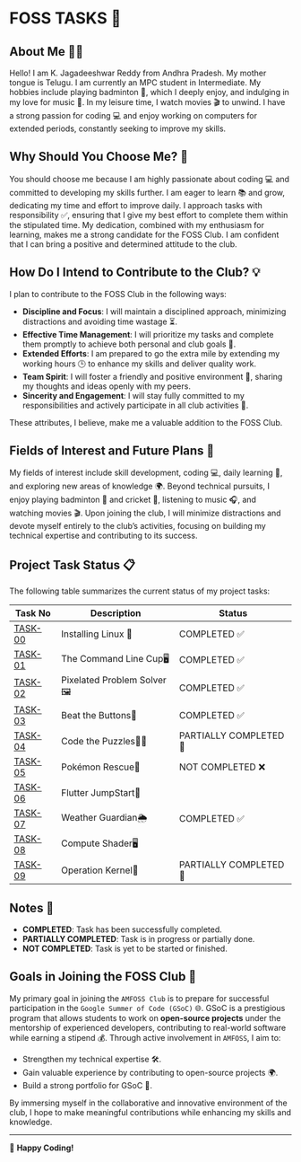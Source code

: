 # FOSS TASKS 🚀

## About Me 🙋‍♂️
Hello! I am K. Jagadeeshwar Reddy from Andhra Pradesh. My mother tongue is Telugu. I am currently an MPC student in Intermediate. My hobbies include playing badminton 🏸, which I deeply enjoy, and indulging in my love for music 🎵. In my leisure time, I watch movies 🎬 to unwind. I have a strong passion for coding 💻 and enjoy working on computers for extended periods, constantly seeking to improve my skills.

## Why Should You Choose Me? 🤔
You should choose me because I am highly passionate about coding 💻 and committed to developing my skills further. I am eager to learn 📚 and grow, dedicating my time and effort to improve daily. I approach tasks with responsibility ✅, ensuring that I give my best effort to complete them within the stipulated time. My dedication, combined with my enthusiasm for learning, makes me a strong candidate for the FOSS Club. I am confident that I can bring a positive and determined attitude to the club.

## How Do I Intend to Contribute to the Club? 💡

I plan to contribute to the FOSS Club in the following ways:

- **Discipline and Focus**: I will maintain a disciplined approach, minimizing distractions and avoiding time wastage ⏳.
- **Effective Time Management**: I will prioritize my tasks and complete them promptly to achieve both personal and club goals 🎯.
- **Extended Efforts**: I am prepared to go the extra mile by extending my working hours 🕒 to enhance my skills and deliver quality work.
- **Team Spirit**: I will foster a friendly and positive environment 🤝, sharing my thoughts and ideas openly with my peers.
- **Sincerity and Engagement**: I will stay fully committed to my responsibilities and actively participate in all club activities 🔧.

These attributes, I believe, make me a valuable addition to the FOSS Club.

## Fields of Interest and Future Plans 🌟

My fields of interest include skill development, coding 💻, daily learning 📖, and exploring new areas of knowledge 🌍. Beyond technical pursuits, I enjoy playing badminton 🏸 and cricket 🏏, listening to music 🎧, and watching movies 🎬. Upon joining the club, I will minimize distractions and devote myself entirely to the club’s activities, focusing on building my technical expertise and contributing to its success.

## Project Task Status 📋

The following table summarizes the current status of my project tasks:

| Task No | Description                          | Status             |
|---------|--------------------------------------|--------------------|
| [TASK-00](https://github.com/Jagadeesh-18-bot/Amfoss-Tasks/tree/main/Task-00) | Installing Linux 🐧              | COMPLETED ✅        |
| [TASK-01](https://github.com/Jagadeesh-18-bot/Amfoss-Tasks/tree/main/Task-01) | The Command Line Cup🖥️                     | COMPLETED ✅        |
| [TASK-02](https://github.com/Jagadeesh-18-bot/Amfoss-Tasks/tree/main/Task-02) | Pixelated Problem Solver🖼️                  | COMPLETED ✅        |
| [TASK-03](https://github.com/Jagadeesh-18-bot/Amfoss-Tasks/tree/main/Task-03) | Beat the Buttons🔘                 | COMPLETED ✅  |
| [TASK-04](https://github.com/Jagadeesh-18-bot/Amfoss-Tasks/tree/main/Task-04) | Code the Puzzles👨‍💻            | PARTIALLY COMPLETED 🔄 |
| [TASK-05](https://github.com/Jagadeesh-18-bot/Amfoss-Tasks/tree/main/TASK-05) | Pokémon Rescue🛟                 | NOT COMPLETED ❌    |
| [TASK-06](https://github.com/Jagadeesh-18-bot/Amfoss-Tasks/tree/main/TASK-06) | Flutter JumpStart📂                      |       |
| [TASK-07](https://github.com/Jagadeesh-18-bot/Amfoss-Tasks/tree/main/TASK-07)  | Weather Guardian🌦️             | COMPLETED ✅ |
| [TASK-08](https://github.com/Jagadeesh-18-bot/Amfoss-Tasks/tree/main/TASK-08) | Compute Shader🖥️                   |         |
| [TASK-09](https://github.com/Jagadeesh-18-bot/Amfoss-Tasks/tree/main/TASK-09)  | Operation Kernel🔧                         | PARTIALLY COMPLETED 🔄    |


## Notes 📝

- **COMPLETED**: Task has been successfully completed.
- **PARTIALLY COMPLETED**: Task is in progress or partially done.
- **NOT COMPLETED**: Task is yet to be started or finished.

## Goals in Joining the FOSS Club 🎯

My primary goal in joining the `AMFOSS Club` is to prepare for successful participation in the `Google Summer of Code (GSoC)` 🌐. GSoC is a prestigious program that allows students to work on **open-source projects** under the mentorship of experienced developers, contributing to real-world software while earning a stipend 💰. Through active involvement in `AMFOSS`, I aim to:

- Strengthen my technical expertise 🛠️.
- Gain valuable experience by contributing to open-source projects 🌍.
- Build a strong portfolio for GSoC 💼.

By immersing myself in the collaborative and innovative environment of the club, I hope to make meaningful contributions while enhancing my skills and knowledge.

---

:rocket: **Happy Coding!**
